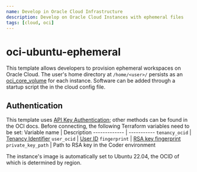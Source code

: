 ```yaml
---
name: Develop in Oracle Cloud Infrastructure
description: Develop on Oracle Cloud Instances with ephemeral files
tags: [cloud, oci]
---
```


# oci-ubuntu-ephemeral
This template allows developers to provision ephemeral workspaces on Oracle Cloud. The user's home directory at `/home/<user>/`  persists as an [oci_core_volume](https://registry.terraform.io/providers/oracle/oci/latest/docs/resources/core_volume.html) for each instance. Software can be added through a startup script the in the cloud config file. 

## Authentication
This template uses [API Key Authentication](https://docs.oracle.com/en-us/iaas/Content/API/SDKDocs/terraformproviderconfiguration.htm#APIKeyAuth); other methods can be found in the OCI docs. Before connecting, the following Terraform variables need to be set:
Variable name | Description
------------- | -----------
`tenancy_ocid` | [Tenancy Identifier](https://docs.oracle.com/en-us/iaas/Content/API/Concepts/apisigningkey.htm#five)
`user_ocid` |  [User ID](https://docs.oracle.com/en-us/iaas/Content/API/Concepts/apisigningkey.htm#five)
`fingerprint` | [RSA key fingerprint](https://docs.oracle.com/en-us/iaas/developer-tutorials/tutorials/tf-provider/01-summary.htm#ariaid-title3)
`private_key_path` | Path to RSA key in the Coder environment

The instance's image is automatically set to Ubuntu 22.04, the OCID of which is determined by region. 
